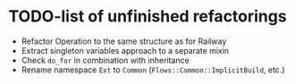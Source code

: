 # TODO-list of unfinished refactorings

* Refactor Operation to the same structure as for Railway
* Extract singleton variables approach to a separate mixin
* Check `do_for` in combination with inheritance
* Rename namespace `Ext` to `Common` (`Flows::Common::ImplicitBuild`, etc.)
